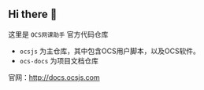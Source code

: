 ## Hi there 👋

这里是 `OCS网课助手` 官方代码仓库
- `ocsjs` 为主仓库，其中包含OCS用户脚本，以及OCS软件。
- `ocs-docs` 为项目文档仓库

官网：http://docs.ocsjs.com
